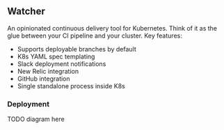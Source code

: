 ## Watcher

An opinionated continuous delivery tool for Kubernetes. Think of it as the glue between your CI pipeline and your cluster. Key features:

- Supports deployable branches by default
- K8s YAML spec templating
- Slack deployment notifications
- New Relic integration
- GitHub integration
- Single standalone process inside K8s

### Deployment

TODO diagram here
